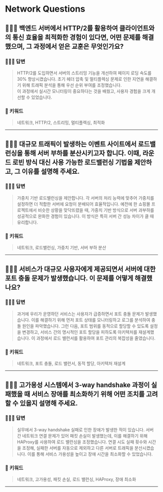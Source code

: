 # Network Questions

## 🤷🏻‍♂️ 백엔드 서버에서 HTTP/2를 활용하여 클라이언트와의 통신 효율을 최적화한 경험이 있다면, 어떤 문제를 해결했으며, 그 과정에서 얻은 교훈은 무엇인가요?

### 🙆🏻‍♂️ 답변
> HTTP/2를 도입하면서 서버의 스트리밍 기능을 개선하여 페이지 로딩 속도를 30% 향상시켰습니다. 초기 헤더 압축 및 멀티플렉싱 문제로 인한 지연을 해결하기 위해 트래픽 분석을 통해 우선 순위 부여를 조정했습니다. <br>이 과정에서 실시간 모니터링이 중요하다는 것을 배웠고, 사용자 경험을 크게 개선할 수 있었습니다.

### 🔑 키워드
> 네트워크, HTTP/2, 스트리밍, 멀티플렉싱, 최적화

<hr>

## 🤷🏻‍♂️ 대규모 트래픽이 발생하는 이벤트 사이트에서 로드밸런싱을 통해 서버 부하를 분산시키고자 합니다. 이때, 라운드 로빈 방식 대신 사용 가능한 로드밸런싱 기법을 제안하고, 그 이유를 설명해 주세요.

### 🙆🏻‍♂️ 답변
> 가중치 기반 로드밸런싱을 제안합니다. 각 서버의 처리 능력에 맞추어 가중치를 설정하면 더 적합한 서버에 요청이 분배되어 효율적입니다. 예전에 한 쇼핑몰 프로젝트에서 비슷한 상황을 맞닥뜨렸을 때, 가중치 기반 방식으로 서버 과부하를 성공적으로 완화한 경험이 있습니다. 이 방식은 특히 서버 간 성능 차이가 클 때 유리합니다.

### 🔑 키워드
> 네트워크, 로드밸런싱, 가중치 기반, 서버 부하 분산

<hr>

## 🤷🏻‍♂️ 서비스가 대규모 사용자에게 제공되면서 서버에 대한 포트 충돌 문제가 발생했습니다. 이 문제를 어떻게 해결했나요?

### 🙆🏻‍♂️ 답변
> 과거에 우리가 운영하던 서비스는 사용자가 급증하면서 포트 충돌 문제가 발생했습니다. 이를 해결하기 위해 먼저 포트 상태를 모니터링하고 로그를 분석하여 충돌 원인을 파악했습니다. 그런 다음, 포트 범위를 동적으로 할당할 수 있도록 설정을 변경하고, 서비스 간의 명시적인 포트 할당을 피하도록 아키텍처를 재설계했습니다. 이 과정에서 로드 밸런서를 활용하여 포트 관리의 복잡성을 줄였습니다.

### 🔑 키워드
> 네트워크, 포트 충돌, 로드 밸런서, 동적 할당, 아키텍처 재설계

<hr>

## 🤷🏻‍♂️ 고가용성 시스템에서 3-way handshake 과정이 실패했을 때 서비스 장애를 최소화하기 위해 어떤 조치를 고려할 수 있을지 설명해 주세요.

### 🙆🏻‍♂️ 답변
> 실무에서 3-way handshake 실패로 인한 장애가 발생한 적이 있습니다. 서버 간 네트워크 연결 문제가 있어 패킷 손실이 발생했는데, 이를 해결하기 위해 HAProxy를 사용하여 로드 밸런싱을 조정했습니다. 연결 시도 실패 횟수와 시간을 조정해, 실패한 서버를 자동으로 제외하고 다른 서버로 트래픽을 분산시켰습니다. 이를 통해 서비스 가용성을 높이고 장애 시간을 최소화할 수 있었습니다.

### 🔑 키워드
> 네트워크, 고가용성, 패킷 손실, 로드 밸런싱, HAProxy, 장애 최소화

<hr>